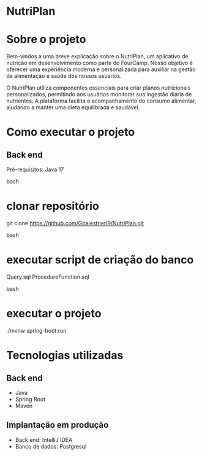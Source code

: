 # NutriPlan

# Sobre o projeto

Bem-vindos a uma breve explicação sobre o NutriPlan, um aplicativo de nutrição em desenvolvimento como parte do FourCamp. Nosso objetivo é oferecer uma experiência moderna e personalizada para auxiliar na gestão da alimentação e saúde dos nossos usuários.

O NutriPlan utiliza componentes essenciais para criar planos nutricionais personalizados, permitindo aos usuários monitorar sua ingestão diária de nutrientes. A plataforma facilita o acompanhamento do consumo alimentar, ajudando a manter uma dieta equilibrada e saudável.

# Como executar o projeto

## Back end
Pré-requisitos: Java 17

bash
# clonar repositório
git clone https://github.com/Gbalestrieri9/NutriPlan.git


bash
# executar script de criação do banco
Query.sql
ProcedureFunction.sql


bash
# executar o projeto
./mvnw spring-boot:run


# Tecnologias utilizadas
## Back end
- Java
- Spring Boot
- Maven

## Implantação em produção
- Back end: IntelliJ IDEA
- Banco de dados: Postgresql
